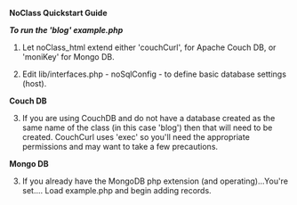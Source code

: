 **NoClass Quickstart Guide**

***To run the 'blog' example.php***

1) Let noClass_html extend either 'couchCurl', for Apache Couch DB, or 'moniKey' for Mongo DB.

2) Edit lib/interfaces.php - noSqlConfig - to define basic database settings (host).

**Couch DB**

3) If you are using CouchDB and do not have a database created as the same name of the class (in this case 'blog')
then that will need to be created. CouchCurl uses 'exec' so you'll need the appropriate permissions and may want to take 
a few precautions.


**Mongo DB**

3) If you already have the MongoDB php extension (and operating)...You're set....
Load example.php and begin adding records.